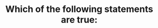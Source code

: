 ---
layout: answer
title: "Which of the following statements are true:"
blurb: "<p>From cheapest to most expensive Convertible < Standard < On-Demand.</p>"
quid: 14
---